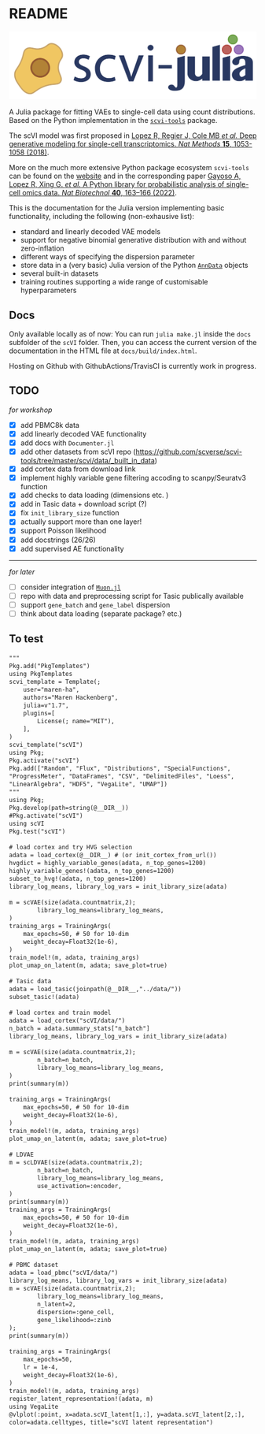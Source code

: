 # README

![](logo/scvi-julia-logo.jpg)

A Julia package for fitting VAEs to single-cell data using count distributions. 
Based on the Python implementation in the [`scvi-tools`](https://github.com/scverse/scvi-tools) package. 

The scVI model was first proposed in [Lopez R, Regier J, Cole MB *et al.* Deep generative modeling for single-cell transcriptomics. *Nat Methods* **15**, 1053-1058 (2018)](https://doi.org/10.1038/s41592-018-0229-2). 

More on the much more extensive Python package ecosystem `scvi-tools` can be found on the 
[website](https://scvi-tools.org) and in the corresponding paper [Gayoso A, Lopez R, Xing G. *et al.* A Python library for probabilistic analysis of single-cell omics data. *Nat Biotechnol* **40**, 163–166 (2022)](https://doi.org/10.1038/s41587-021-01206-w). 

This is the documentation for the Julia version implementing basic functionality, including the following (non-exhausive list): 

- standard and linearly decoded VAE models 
- support for negative binomial generative distribution with and without zero-inflation 
- different ways of specifying the dispersion parameter 
- store data in a (very basic) Julia version of the Python [`AnnData`](https://anndata.readthedocs.io/en/latest/) objects 
- several built-in datasets 
- training routines supporting a wide range of customisable hyperparameters

## Docs 

Only available locally as of now: You can run `julia make.jl` inside the `docs` subfolder of the `scVI` folder. Then, you can access the current version of the documentation in the HTML file at `docs/build/index.html`. 

Hosting on Github with GithubActions/TravisCI is currently work in progress. 

## TODO 

*for workshop*
- [x] add PBMC8k data 
- [x] add linearly decoded VAE functionality 
- [x] add docs with `Documenter.jl`
- [x] add other datasets from scVI repo (https://github.com/scverse/scvi-tools/tree/master/scvi/data/_built_in_data)
- [x] add cortex data from download link 
- [x] implement highly variable gene filtering accoding to scanpy/Seuratv3 function 
- [x] add checks to data loading (dimensions etc. )
- [x] add in Tasic data + download script (?)
- [x] fix `init_library_size` function 
- [x] actually support more than one layer! 
- [x] support Poisson likelihood 
- [x] add docstrings (26/26)
- [x] add supervised AE functionality 
-------
*for later*
- [ ] consider integration of [`Muon.jl`](https://scverse.org/Muon.jl/dev/objects/)
- [ ] repo with data and preprocessing script for Tasic publically available 
- [ ] support `gene_batch` and `gene_label` dispersion 
- [ ] think about data loading (separate package? etc.)

## To test 

```
"""
Pkg.add("PkgTemplates")
using PkgTemplates
scvi_template = Template(; 
    user="maren-ha",
    authors="Maren Hackenberg",
    julia=v"1.7",
    plugins=[
        License(; name="MIT"),
    ],
)
scvi_template("scVI")
using Pkg;
Pkg.activate("scVI")
Pkg.add(["Random", "Flux", "Distributions", "SpecialFunctions", "ProgressMeter", "DataFrames", "CSV", "DelimitedFiles", "Loess", "LinearAlgebra", "HDF5", "VegaLite", "UMAP"])
"""
using Pkg;
Pkg.develop(path=string(@__DIR__))
#Pkg.activate("scVI")
using scVI 
Pkg.test("scVI")

# load cortex and try HVG selection 
adata = load_cortex(@__DIR__) # (or init_cortex_from_url())
hvgdict = highly_variable_genes(adata, n_top_genes=1200)
highly_variable_genes!(adata, n_top_genes=1200)
subset_to_hvg!(adata, n_top_genes=1200)
library_log_means, library_log_vars = init_library_size(adata)

m = scVAE(size(adata.countmatrix,2);
        library_log_means=library_log_means,
)
training_args = TrainingArgs(
    max_epochs=50, # 50 for 10-dim 
    weight_decay=Float32(1e-6),
)
train_model!(m, adata, training_args)
plot_umap_on_latent(m, adata; save_plot=true)

# Tasic data 
adata = load_tasic(joinpath(@__DIR__,"../data/"))
subset_tasic!(adata)

# load cortex and train model 
adata = load_cortex("scVI/data/")
n_batch = adata.summary_stats["n_batch"]
library_log_means, library_log_vars = init_library_size(adata) 

m = scVAE(size(adata.countmatrix,2);
        n_batch=n_batch,
        library_log_means=library_log_means,
)
print(summary(m))

training_args = TrainingArgs(
    max_epochs=50, # 50 for 10-dim 
    weight_decay=Float32(1e-6),
)
train_model!(m, adata, training_args)
plot_umap_on_latent(m, adata; save_plot=true)

# LDVAE 
m = scLDVAE(size(adata.countmatrix,2);
        n_batch=n_batch,
        library_log_means=library_log_means,
        use_activation=:encoder,
)
print(summary(m))
training_args = TrainingArgs(
    max_epochs=50, # 50 for 10-dim 
    weight_decay=Float32(1e-6),
)
train_model!(m, adata, training_args)
plot_umap_on_latent(m, adata; save_plot=true)

# PBMC dataset 
adata = load_pbmc("scVI/data/")
library_log_means, library_log_vars = init_library_size(adata) 
m = scVAE(size(adata.countmatrix,2);
        library_log_means=library_log_means,
        n_latent=2,
        dispersion=:gene_cell,
        gene_likelihood=:zinb
);
print(summary(m))

training_args = TrainingArgs(
    max_epochs=50, 
    lr = 1e-4,
    weight_decay=Float32(1e-6),
)
train_model!(m, adata, training_args)
register_latent_representation!(adata, m)
using VegaLite
@vlplot(:point, x=adata.scVI_latent[1,:], y=adata.scVI_latent[2,:], color=adata.celltypes, title="scVI latent representation")
```